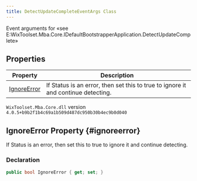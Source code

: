 ```yaml
---
title: DetectUpdateCompleteEventArgs Class
---
```

Event arguments for «see E:WixToolset.Mba.Core.IDefaultBootstrapperApplication.DetectUpdateComplete»
## Properties
| Property | Description |
| ------ | ----------- |
| [IgnoreError](#ignoreerror) | If Status is an error, then set this to true to ignore it and continue detecting. |
`WixToolset.Mba.Core.dll` version `4.0.5+b9b2f1b4c69a1b509d487dc950b30b4ec9b0d040`
## IgnoreError Property {#ignoreerror}
If Status is an error, then set this to true to ignore it and continue detecting.
### Declaration
```cs
public bool IgnoreError { get; set; }
```
